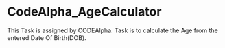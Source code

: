 # CodeAlpha_AgeCalculator

This Task is assigned by CODEAlpha. Task is to calculate the Age from the entered Date Of Birth(DOB).
